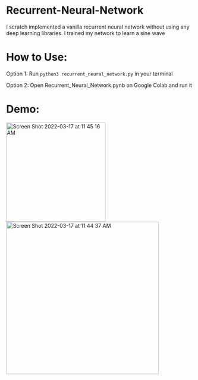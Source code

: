 # Recurrent-Neural-Network
I scratch implemented a vanilla recurrent neural network without using any deep learning libraries. I trained my network to learn a sine wave

# How to Use:
Option 1: Run `python3 recurrent_neural_network.py` in your terminal

Option 2: Open Recurrent_Neural_Network.pynb on Google Colab and run it

# Demo:

<img width="267" alt="Screen Shot 2022-03-17 at 11 45 16 AM" src="https://user-images.githubusercontent.com/20956909/158873994-603c3f16-3f00-44be-a1b3-f599d71c098f.png">

<img width="410" alt="Screen Shot 2022-03-17 at 11 44 37 AM" src="https://user-images.githubusercontent.com/20956909/158873895-0e0b468d-a75f-4481-85ea-a42c715ebc84.png">

